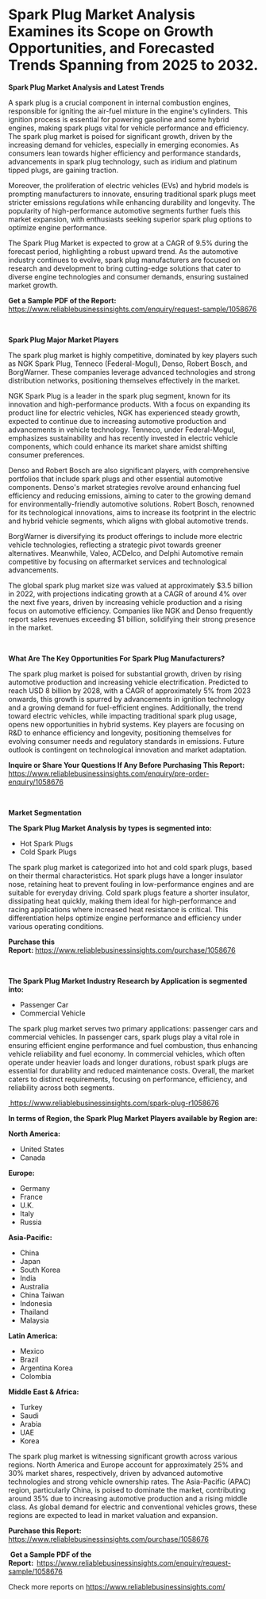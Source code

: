 <p><h1>Spark Plug Market Analysis Examines its Scope on Growth Opportunities, and Forecasted Trends Spanning from 2025 to 2032.</h1></p><p><strong>Spark Plug Market Analysis and Latest Trends</strong></p>
<p><p>A spark plug is a crucial component in internal combustion engines, responsible for igniting the air-fuel mixture in the engine's cylinders. This ignition process is essential for powering gasoline and some hybrid engines, making spark plugs vital for vehicle performance and efficiency. The spark plug market is poised for significant growth, driven by the increasing demand for vehicles, especially in emerging economies. As consumers lean towards higher efficiency and performance standards, advancements in spark plug technology, such as iridium and platinum tipped plugs, are gaining traction. </p><p>Moreover, the proliferation of electric vehicles (EVs) and hybrid models is prompting manufacturers to innovate, ensuring traditional spark plugs meet stricter emissions regulations while enhancing durability and longevity. The popularity of high-performance automotive segments further fuels this market expansion, with enthusiasts seeking superior spark plug options to optimize engine performance. </p><p>The Spark Plug Market is expected to grow at a CAGR of 9.5% during the forecast period, highlighting a robust upward trend. As the automotive industry continues to evolve, spark plug manufacturers are focused on research and development to bring cutting-edge solutions that cater to diverse engine technologies and consumer demands, ensuring sustained market growth.</p></p>
<p><strong>Get a Sample PDF of the Report:&nbsp;</strong> <a href="https://www.reliablebusinessinsights.com/enquiry/request-sample/1058676?utm_campaign=3003&utm_medium=2&utm_source=Github&utm_content=ia&utm_term=30032025&utm_id=spark-plug">https://www.reliablebusinessinsights.com/enquiry/request-sample/1058676</a></p>
<p>&nbsp;</p>
<p><strong>Spark Plug Major Market Players</strong></p>
<p><p>The spark plug market is highly competitive, dominated by key players such as NGK Spark Plug, Tenneco (Federal-Mogul), Denso, Robert Bosch, and BorgWarner. These companies leverage advanced technologies and strong distribution networks, positioning themselves effectively in the market. </p><p>NGK Spark Plug is a leader in the spark plug segment, known for its innovation and high-performance products. With a focus on expanding its product line for electric vehicles, NGK has experienced steady growth, expected to continue due to increasing automotive production and advancements in vehicle technology. Tenneco, under Federal-Mogul, emphasizes sustainability and has recently invested in electric vehicle components, which could enhance its market share amidst shifting consumer preferences.</p><p>Denso and Robert Bosch are also significant players, with comprehensive portfolios that include spark plugs and other essential automotive components. Denso's market strategies revolve around enhancing fuel efficiency and reducing emissions, aiming to cater to the growing demand for environmentally-friendly automotive solutions. Robert Bosch, renowned for its technological innovations, aims to increase its footprint in the electric and hybrid vehicle segments, which aligns with global automotive trends.</p><p>BorgWarner is diversifying its product offerings to include more electric vehicle technologies, reflecting a strategic pivot towards greener alternatives. Meanwhile, Valeo, ACDelco, and Delphi Automotive remain competitive by focusing on aftermarket services and technological advancements.</p><p>The global spark plug market size was valued at approximately $3.5 billion in 2022, with projections indicating growth at a CAGR of around 4% over the next five years, driven by increasing vehicle production and a rising focus on automotive efficiency. Companies like NGK and Denso frequently report sales revenues exceeding $1 billion, solidifying their strong presence in the market.</p></p>
<p>&nbsp;</p>
<p><strong>What Are The Key Opportunities For Spark Plug Manufacturers?</strong></p>
<p><p>The spark plug market is poised for substantial growth, driven by rising automotive production and increasing vehicle electrification. Predicted to reach USD 8 billion by 2028, with a CAGR of approximately 5% from 2023 onwards, this growth is spurred by advancements in ignition technology and a growing demand for fuel-efficient engines. Additionally, the trend toward electric vehicles, while impacting traditional spark plug usage, opens new opportunities in hybrid systems. Key players are focusing on R&D to enhance efficiency and longevity, positioning themselves for evolving consumer needs and regulatory standards in emissions. Future outlook is contingent on technological innovation and market adaptation.</p></p>
<p><strong>Inquire or Share Your Questions If Any Before Purchasing This Report:</strong> <a href="https://www.reliablebusinessinsights.com/enquiry/pre-order-enquiry/1058676?utm_campaign=3003&utm_medium=2&utm_source=Github&utm_content=ia&utm_term=30032025&utm_id=spark-plug">https://www.reliablebusinessinsights.com/enquiry/pre-order-enquiry/1058676</a></p>
<p>&nbsp;</p>
<p><strong>Market Segmentation</strong></p>
<p><strong>The Spark Plug Market Analysis by types is segmented into:</strong></p>
<p><ul><li>Hot Spark Plugs</li><li>Cold Spark Plugs</li></ul></p>
<p><p>The spark plug market is categorized into hot and cold spark plugs, based on their thermal characteristics. Hot spark plugs have a longer insulator nose, retaining heat to prevent fouling in low-performance engines and are suitable for everyday driving. Cold spark plugs feature a shorter insulator, dissipating heat quickly, making them ideal for high-performance and racing applications where increased heat resistance is critical. This differentiation helps optimize engine performance and efficiency under various operating conditions.</p></p>
<p><strong>Purchase this Report:&nbsp;</strong><a href="https://www.reliablebusinessinsights.com/purchase/1058676?utm_campaign=3003&utm_medium=2&utm_source=Github&utm_content=ia&utm_term=30032025&utm_id=spark-plug">https://www.reliablebusinessinsights.com/purchase/1058676</a></p>
<p>&nbsp;</p>
<p><strong>The Spark Plug Market Industry Research by Application is segmented into:</strong></p>
<p><ul><li>Passenger Car</li><li>Commercial Vehicle</li></ul></p>
<p><p>The spark plug market serves two primary applications: passenger cars and commercial vehicles. In passenger cars, spark plugs play a vital role in ensuring efficient engine performance and fuel combustion, thus enhancing vehicle reliability and fuel economy. In commercial vehicles, which often operate under heavier loads and longer durations, robust spark plugs are essential for durability and reduced maintenance costs. Overall, the market caters to distinct requirements, focusing on performance, efficiency, and reliability across both segments.</p></p>
<p><a href="https://www.reliablebusinessinsights.com/spark-plug-r1058676?utm_campaign=3003&utm_medium=2&utm_source=Github&utm_content=ia&utm_term=30032025&utm_id=spark-plug">&nbsp;https://www.reliablebusinessinsights.com/spark-plug-r1058676</a></p>
<p><strong>In terms of Region, the Spark Plug Market Players available by Region are:</strong></p>
<p>
    <p> <strong> North America: </strong>
        <ul>
            <li>United States</li>
            <li>Canada</li>
        </ul>
        </p> 
    <p> <strong> Europe: </strong>
        <ul>
            <li>Germany</li>
            <li>France</li>
            <li>U.K.</li>
            <li>Italy</li>
            <li>Russia</li>
        </ul>
        </p> 
    <p> <strong> Asia-Pacific: </strong>
        <ul>
            <li>China</li>
            <li>Japan</li>
            <li>South Korea</li>
            <li>India</li>
            <li>Australia</li>
            <li>China Taiwan</li>
            <li>Indonesia</li>
            <li>Thailand</li>
            <li>Malaysia</li>
        </ul>
        </p> 
    <p> <strong> Latin America: </strong>
        <ul>
            <li>Mexico</li>
            <li>Brazil</li>
            <li>Argentina Korea</li>
            <li>Colombia</li>
        </ul>
        </p> 
    <p> <strong> Middle East & Africa: </strong>
        <ul>
            <li>Turkey</li>
            <li>Saudi</li>
            <li>Arabia</li>
            <li>UAE</li>
            <li>Korea</li>
        </ul>
    </p>
    </p>
<p><p>The spark plug market is witnessing significant growth across various regions. North America and Europe account for approximately 25% and 30% market shares, respectively, driven by advanced automotive technologies and strong vehicle ownership rates. The Asia-Pacific (APAC) region, particularly China, is poised to dominate the market, contributing around 35% due to increasing automotive production and a rising middle class. As global demand for electric and conventional vehicles grows, these regions are expected to lead in market valuation and expansion.</p></p>
<p><strong>Purchase this Report: </strong><a href="https://www.reliablebusinessinsights.com/purchase/1058676?utm_campaign=3003&utm_medium=2&utm_source=Github&utm_content=ia&utm_term=30032025&utm_id=spark-plug">https://www.reliablebusinessinsights.com/purchase/1058676</a></p>
<p>&nbsp;<strong>Get a Sample PDF of the Report:&nbsp;&nbsp;</strong><a href="https://www.reliablebusinessinsights.com/enquiry/request-sample/1058676?utm_campaign=3003&utm_medium=2&utm_source=Github&utm_content=ia&utm_term=30032025&utm_id=spark-plug">https://www.reliablebusinessinsights.com/enquiry/request-sample/1058676</a></p>
<p><strong></strong></p>
<p>Check more reports on <a href="https://www.reliablebusinessinsights.com/?utm_campaign=3003&utm_medium=2&utm_source=Github&utm_content=ia&utm_term=30032025&utm_id=spark-plug">https://www.reliablebusinessinsights.com/</a></p>